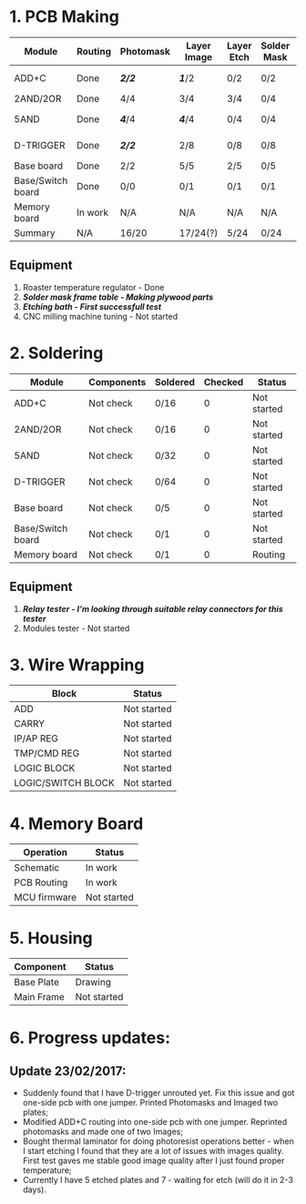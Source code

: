 # 1. PCB Making

| Module            | Routing     | Photomask   | Layer Image | Layer Etch | Solder Mask | Milling | Plates | Pcb    |  Make Status  |
|-------------------|-------------|-------------|-------------|------------|-------------|---------|--------|--------|---------------|
|ADD+C              | Done        |    ***2/2***      |    ***1***/2      |    0/2     |      0/2    |   0/2   |  2     |  16    |  Layer Image  |
|2AND/2OR           | Done        |    4/4      |    3/4      |    3/4     |      0/4    |   0/4   |  4(?)  |  32(?) | ***Layer Etch***  |
|5AND               | Done        |    ***4***/4      |    ***4***/4      |    0/4     |      0/4    |   0/4   |  4     |  32    | ***Layer Image***  |
|D-TRIGGER          | Done       |    ***2/2***      |    2/8      |    0/8     |      0/8    |   0/8   |  8     |  64    |  Layer Image  |
|Base board         | Done        |    2/2      |    5/5      |    2/5     |      0/5    |   0/5   |  5     |   5    |  ***Layer Etch***  |
|Base/Switch board  | Done        |    0/0      |    0/1      |    0/1     |      0/1    |   0/1   |  1     |   1    | Photomask  |
|Memory board       | In work     |     N/A     |    N/A      |    N/A     |      N/A    |   N/A   |  1     |   1    |  Routing      |
| Summary   | N/A |   16/20  |    17/24(?) |    5/24    |   0/24   |   0/24  |   24   |   151(?)  | |
## Equipment
1. Roaster temperature regulator - Done
2. ***Solder mask frame table   - Making plywood parts***
3. ***Etching bath - First successfull test***
4. CNC milling machine tuning - Not started

# 2. Soldering
| Module            | Components  | Soldered    | Checked  |    Status    |
|-------------------|-------------|-------------|----------|--------------|
|ADD+C              |  Not check  |   0/16      |    0     |  Not started |
|2AND/2OR           |  Not check  |   0/16      |    0     |  Not started |
|5AND               |  Not check  |   0/32      |    0     |  Not started |
|D-TRIGGER          |  Not check  |   0/64      |    0     |  Not started |
|Base board         |  Not check  |   0/5       |    0     |  Not started |
|Base/Switch board  |  Not check  |   0/1       |    0     |  Not started |
|Memory board       |  Not check  |   0/1       |    0     |  Routing     |
## Equipment
1. ***Relay tester - I'm looking through suitable relay connectors for this tester***
2. Modules tester - Not started

# 3. Wire Wrapping
|Block               |     Status    |     
|--------------------|---------------|
|ADD                 |  Not started  |
|CARRY               |  Not started  |
|IP/AP REG           |  Not started  |
|TMP/CMD REG         |  Not started  |
|LOGIC BLOCK         |  Not started  |
|LOGIC/SWITCH BLOCK  |  Not started  |

# 4. Memory Board 
| Operation           |  Status       |
|---------------------|---------------|
| Schematic           |  In work      |
| PCB Routing         |  In work      |
| MCU firmware        |  Not started  |


# 5. Housing
|  Component          |   Status     |
|---------------------|--------------|
| Base Plate          | Drawing      |
| Main Frame          | Not started  |

# 6. Progress updates:

## Update 23/02/2017:
* Suddenly found that I have D-trigger unrouted yet. Fix this issue and got one-side pcb with one jumper. Printed Photomasks and Imaged two plates;
* Modified ADD+C routing into one-side pcb with one jumper. Reprinted photomasks and made one of two Images;
* Bought thermal laminator for doing photoresist operations better - when I start etching I found that they are a lot of issues with images quality. First test gaves me stable good image quality after I just found proper temperature;
* Currently I have 5 etched plates and 7 - waiting for etch (will do it in 2-3 days).
